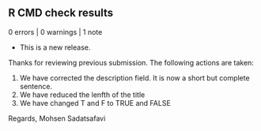 ## R CMD check results

0 errors | 0 warnings | 1 note

* This is a new release.

Thanks for reviewing previous submission. The following actions are taken:
1. We have corrected the description field. It is now a short but complete sentence.
2. We have reduced the lenfth of the title
3. We have changed T and F to TRUE and FALSE

Regards,
Mohsen Sadatsafavi 
